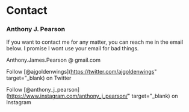 # Contact

### Anthony J. Pearson

If you want to contact me for any matter, you can reach me in the email below. I promise I wont use your email for bad things.

Anthony.James.Pearson @ gmail.com

Follow [@ajgoldenwings](https://twitter.com/ajgoldenwings" target="_blank) on Twitter

Follow [@anthony_j_pearson](https://www.instagram.com/anthony_j_pearson/" target="_blank) on Instagram

